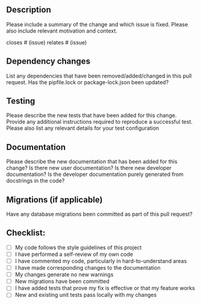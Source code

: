 ## Description

Please include a summary of the change and which issue is fixed.
Please also include relevant motivation and context.

closes # (issue)
relates # (issue)

## Dependency changes

List any dependencies that have been removed/added/changed in this pull request.
Has the pipfile.lock or package-lock.json been updated?

## Testing

Please describe the new tests that have been added for this change.
Provide any additional instructions required to reproduce a successful test.
Please also list any relevant details for your test configuration

## Documentation

Please describe the new documentation that has been added for this change?
Is there new user documentation?
Is there new developer documentation?
Is the developer documentation purely generated from docstrings in the code?

## Migrations (if applicable)

Have any database migrations been committed as part of this pull request?

## Checklist:

- [ ] My code follows the style guidelines of this project
- [ ] I have performed a self-review of my own code
- [ ] I have commented my code, particularly in hard-to-understand areas
- [ ] I have made corresponding changes to the documentation
- [ ] My changes generate no new warnings
- [ ] New migrations have been committed
- [ ] I have added tests that prove my fix is effective or that my feature works
- [ ] New and existing unit tests pass locally with my changes
